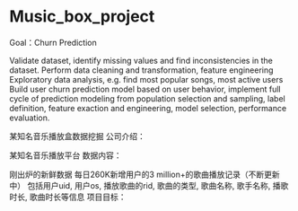 # Music_box_project
Goal：Churn Prediction

Validate dataset, identify missing values and find inconsistencies in the dataset.
Perform data cleaning and transformation, feature engineering
Exploratory data analysis, e.g. find most popular songs, most active users
Build user churn prediction model based on user behavior, implement full cycle of prediction modeling from population   selection and sampling, label definition, feature exaction and engineering, model selection, performance evaluation.

某知名音乐播放盒数据挖掘
公司介绍：

某知名音乐播放平台
数据内容：

刚出炉的新鲜数据
每日260K新增用户的3 million+的歌曲播放记录（不断更新中）
包括用户uid, 用户os, 播放歌曲的rid, 歌曲的类型, 歌曲名称, 歌手名称, 播歌时长, 歌曲时长等信息
项目目标：

